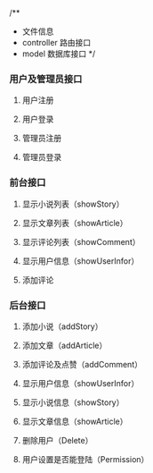 /**
 * 文件信息
 * controller 路由接口
 * model 数据库接口
 */


### 用户及管理员接口
1. 用户注册

2. 用户登录

3. 管理员注册

4. 管理员登录

### 前台接口
1. 显示小说列表（showStory）

2. 显示文章列表（showArticle）

3. 显示评论列表（showComment）

4. 显示用户信息（showUserInfor）

5. 添加评论

### 后台接口
1. 添加小说（addStory）

2. 添加文章（addArticle）

3. 添加评论及点赞（addComment）

4. 显示用户信息（showUserInfor）

5. 显示小说信息（showStory）

6. 显示文章信息（showArticle）

7. 删除用户（Delete）

8. 用户设置是否能登陆（Permission）

